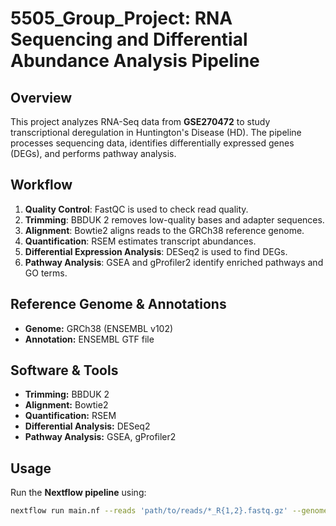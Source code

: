 # 5505_Group_Project: RNA Sequencing and Differential Abundance Analysis Pipeline

## Overview
This project analyzes RNA-Seq data from **GSE270472** to study transcriptional deregulation in Huntington's Disease (HD). The pipeline processes sequencing data, identifies differentially expressed genes (DEGs), and performs pathway analysis.

## Workflow
1. **Quality Control**: FastQC is used to check read quality.
2. **Trimming**: BBDUK 2 removes low-quality bases and adapter sequences.
3. **Alignment**: Bowtie2 aligns reads to the GRCh38 reference genome.
4. **Quantification**: RSEM estimates transcript abundances.
5. **Differential Expression Analysis**: DESeq2 is used to find DEGs.
6. **Pathway Analysis**: GSEA and gProfiler2 identify enriched pathways and GO terms.

## Reference Genome & Annotations
- **Genome:** GRCh38 (ENSEMBL v102)
- **Annotation:** ENSEMBL GTF file

## Software & Tools
- **Trimming:** BBDUK 2
- **Alignment:** Bowtie2
- **Quantification:** RSEM
- **Differential Analysis:** DESeq2
- **Pathway Analysis:** GSEA, gProfiler2

## Usage
Run the **Nextflow pipeline** using:
```bash
nextflow run main.nf --reads 'path/to/reads/*_R{1,2}.fastq.gz' --genome 'path/to/genome.fa' --outdir 'path/to/output/'
